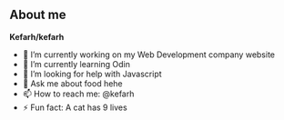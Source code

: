 ## About me


**Kefarh/kefarh** 

- 🔭 I’m currently working on my Web Development company website
- 🌱 I’m currently learning Odin
- 🤔 I’m looking for help with Javascript
- 💬 Ask me about food hehe
- 📫 How to reach me: @kefarh
- ⚡ Fun fact: A cat has 9 lives

